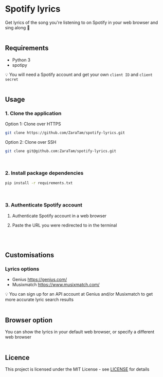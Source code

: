 # Spotify lyrics

Get lyrics of the song you're listening to on Spotify in your web browser and sing along 🎤
<br>
<br>

## Requirements

- Python 3
- spotipy

:bulb: You will need a Spotify account and get your own `client ID` and `client secret`
<br>
<br>

## Usage

### 1. Clone the application

Option 1: Clone over HTTPS
```sh
git clone https://github.com/ZaraTam/spotify-lyrics.git
```

Option 2: Clone over SSH
```sh
git clone git@github.com:ZaraTam/spotify-lyrics.git
```
<br>

### 2. Install package dependencies

```sh
pip install -r requirements.txt
```
<br>

### 3. Authenticate Spotify account

1. Authenticate Spotify account in a web browser

2. Paste the URL you were redirected to in the terminal
<br>
<br>

## Customisations

### Lyrics options

- Genius https://genius.com/
- Musixmatch https://www.musixmatch.com/

:bulb: You can sign up for an API account at Genius and/or Musixmatch to get more accurate lyric search results
<br>
<br>

## Browser option

You can show the lyrics in your default web browser, or specify a different web browser
<br>
<br>

## Licence

This project is licensed under the MIT License - see [LICENSE](https://github.com/ZaraTam/spotify-lyrics/blob/master/LICENSE) for details
